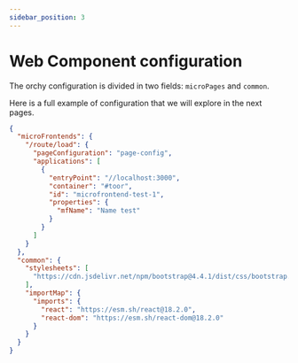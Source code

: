 ```yaml
---
sidebar_position: 3
---
```


# Web Component configuration

The orchy configuration is divided in two fields: `microPages` and `common`.

Here is a full example of configuration that we will explore in the next pages.

```json
{
  "microFrontends": {
    "/route/load": {
      "pageConfiguration": "page-config",
      "applications": [
        {
          "entryPoint": "//localhost:3000",
          "container": "#toor",
          "id": "microfrontend-test-1",
          "properties": {
            "mfName": "Name test"
          }
        }
      ]
    }
  },
  "common": {
    "stylesheets": [
      "https://cdn.jsdelivr.net/npm/bootstrap@4.4.1/dist/css/bootstrap.min.css"
    ],
    "importMap": {
      "imports": {
        "react": "https://esm.sh/react@18.2.0",
        "react-dom": "https://esm.sh/react-dom@18.2.0"
      }
    }
  }
}
```
